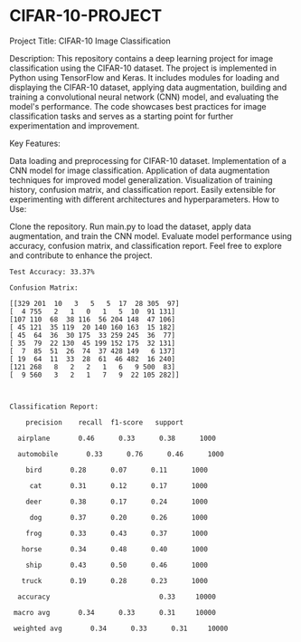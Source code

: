# CIFAR-10-PROJECT


Project Title: CIFAR-10 Image Classification

Description:
This repository contains a deep learning project for image classification using the CIFAR-10 dataset. The project is implemented in Python using TensorFlow and Keras. It includes modules for loading and displaying the CIFAR-10 dataset, applying data augmentation, building and training a convolutional neural network (CNN) model, and evaluating the model's performance. The code showcases best practices for image classification tasks and serves as a starting point for further experimentation and improvement.

Key Features:

Data loading and preprocessing for CIFAR-10 dataset.
Implementation of a CNN model for image classification.
Application of data augmentation techniques for improved model generalization.
Visualization of training history, confusion matrix, and classification report.
Easily extensible for experimenting with different architectures and hyperparameters.
How to Use:

Clone the repository.
Run main.py to load the dataset, apply data augmentation, and train the CNN model.
Evaluate model performance using accuracy, confusion matrix, and classification report.
Feel free to explore and contribute to enhance the project.

    Test Accuracy: 33.37%

    Confusion Matrix:

    [[329 201  10   3   5   5  17  28 305  97]
    [  4 755   2   1   0   1   5  10  91 131]
    [107 110  68  38 116  56 204 148  47 106]
    [ 45 121  35 119  20 140 160 163  15 182]
    [ 45  64  36  30 175  33 259 245  36  77]
    [ 35  79  22 130  45 199 152 175  32 131]
    [  7  85  51  26  74  37 428 149   6 137]
    [ 19  64  11  33  28  61  46 482  16 240]
    [121 268   8   2   2   1   6   9 500  83]
    [  9 560   3   2   1   7   9  22 105 282]]



    Classification Report:

        precision    recall  f1-score   support

      airplane       0.46      0.33      0.38      1000
        
      automobile       0.33      0.76      0.46      1000

        bird       0.28      0.07      0.11      1000

         cat       0.31      0.12      0.17      1000

        deer       0.38      0.17      0.24      1000

         dog       0.37      0.20      0.26      1000

        frog       0.33      0.43      0.37      1000

       horse       0.34      0.48      0.40      1000

        ship       0.43      0.50      0.46      1000

       truck       0.19      0.28      0.23      1000

      accuracy                           0.33     10000

     macro avg       0.34      0.33      0.31     10000

     weighted avg       0.34      0.33      0.31     10000
